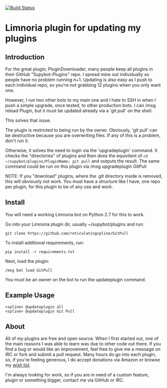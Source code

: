 [![Build Status](https://travis-ci.org/reticulatingspline/GitPull.svg?branch=master)](https://travis-ci.org/reticulatingspline/GitPull)

# Limnoria plugin for updating my plugins

## Introduction

For the great plugin, PluginDownloader, many people keep all plugins in their GitHub "Supybot-Plugins" repo. I
spread mine out individually so people have no problem running n+1. Updating is also easy as I push to each
individual repo, so you're not grabbing 12 plugins when you only want one.

However, I run two other bots to my main one and I hate to SSH in when I push a simple upgrade, once tested, to
other production bots. I can /msg <bot> reload Plugin, but it must be updated already via a 'git pull' on the shell.

This solves that issue.

The plugin is restricted to being run by the owner. Obviously, 'git pull' can be destructive because you are overwriting
files. If any of this is a problem, don't run it.

Otherwise, it solves the need to login via the 'upgradeplugin' command. It checks the "directories" of plugins and then
does the equivilent of `cd ~/supybot/plugins/PluginName; git pull` and outputs the result. The same command could be run
on this plugin via /msg <bot> upgradeplugin GitPull

NOTE: If you "download" plugins, where the .git directory inside is removed, this will obviously not work. You must have
a structure like I have, one repo per plugin, for this plugin to be of any use and work.

## Install

You will need a working Limnoria bot on Python 2.7 for this to work.

Go into your Limnoria plugin dir, usually ~/supybot/plugins and run:

```
git clone https://github.com/reticulatingspline/GitPull
```

To install additional requirements, run:

```
pip install -r requirements.txt 
```

Next, load the plugin:

```
/msg bot load GitPull
```

You must be an owner on the bot to run the updateplugin command.

## Example Usage

```
<spline> @updateplugin all
<spline> @updateplugin Git Pull
```

## About

All of my plugins are free and open source. When I first started out, one of the main reasons I was
able to learn was due to other code out there. If you find a bug or would like an improvement, feel
free to give me a message on IRC or fork and submit a pull request. Many hours do go into each plugin,
so, if you're feeling generous, I do accept donations via Amazon or browse my [wish list](http://amzn.com/w/380JKXY7P5IKE).

I'm always looking for work, so if you are in need of a custom feature, plugin or something bigger, contact me via GitHub or IRC.
